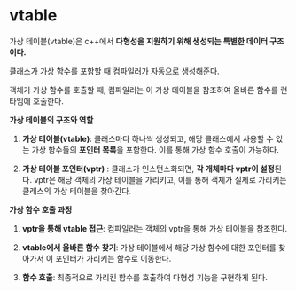 # vtable

가상 테이블(vtable)은 c++에서 **다형성을 지원하기 위해 생성되는 특별한 데이터 구조이다.**

클래스가 가상 함수를 포함할 때 컴파일러가 자동으로 생성해준다.

객체가 가상 함수를 호출할 때, 컴파일러는 이 가상 테이블을 참조하여 올바른 함수를 런타임에 호출한다.

**가상 테이블의 구조와 역할**

1. **가상 테이블(vtable)**: 클래스마다 하나씩 생성되고, 해당 클래스에서 사용할 수 있는 가상 함수들의 **포인터 목록**을 포함한다. 이를 통해 가상 함수 호출이 가능하다.

2. **가상 테이블 포인터(vptr)** : 클래스가 인스턴스화되면, **각 개체마다 vptr이 설정**된다. vptr은 해당 객체의 가상 테이블을 가리키고, 이를 통해 객체가 실제로 가리키는 클래스의 가상 테이블을 찾아간다.

**가상 함수 호출 과정**

1. **vptr을 통해 vtable 접근**: 컴파일러는 객체의 vptr을 통해 가상 테이블을 참조한다.

2. **vtable에서 올바른 함수 찾기**: 가상 테이블에서 해당 가상 함수에 대한 포인터를 찾아가서 이 포인터가 가리키는 함수로 이동한다.

3. **함수 호출**: 최종적으로 가리킨 함수를 호출하여 다형성 기능을 구현하게 된다.
